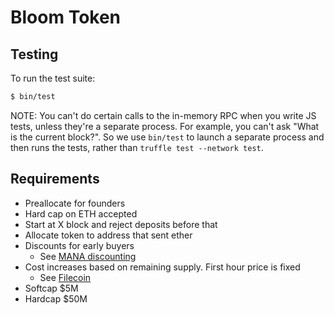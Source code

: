 # Bloom Token #

## Testing ##

To run the test suite:

```sh
$ bin/test
```

NOTE: You can't do certain calls to the in-memory RPC when you write JS tests, unless they're a separate process. For example, you can't ask "What is the current block?". So we use `bin/test` to launch a separate process and then runs the tests, rather than `truffle test --network test`.

## Requirements ##

- Preallocate for founders
- Hard cap on ETH accepted
- Start at X block and reject deposits before that
- Allocate token to address that sent ether
- Discounts for early buyers
    - See [MANA discounting](http://i.imgur.com/cWcwhmM.png)
- Cost increases based on remaining supply. First hour price is fixed
    - See [Filecoin](https://coinlist.co/currencies/filecoin/overview)
- Softcap $5M
- Hardcap $50M
